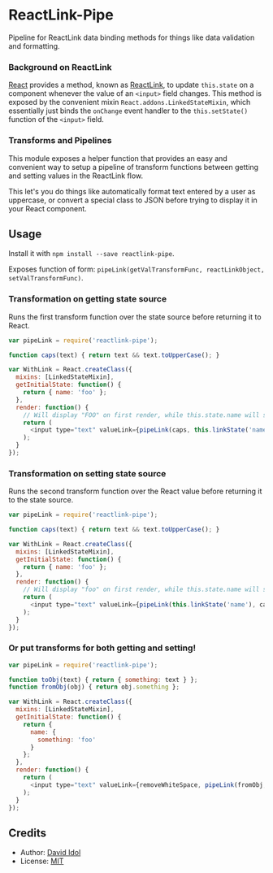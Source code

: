 ReactLink-Pipe
================

Pipeline for ReactLink data binding methods for things like data validation and formatting.

### Background on ReactLink

[React](https://facebook.github.io/react/) provides a method, known as [ReactLink](https://facebook.github.io/react/docs/two-way-binding-helpers.html), to update `this.state` on a component whenever the value of an `<input>` field changes. This method is exposed by the convenient mixin `React.addons.LinkedStateMixin`, which essentially just binds the `onChange` event handler to the `this.setState()` function of the `<input>` field.

### Transforms and Pipelines

This module exposes a helper function that provides an easy and convenient way to setup a pipeline of transform functions between getting and setting values in the ReactLink flow.

This let's you do things like automatically format text entered by a user as uppercase, or convert a special class to JSON before trying to display it in your React component.

## Usage

Install it with `npm install --save reactlink-pipe`.

Exposes function of form: `pipeLink(getValTransformFunc, reactLinkObject, setValTransformFunc)`.

### Transformation on getting state source

Runs the first transform function over the state source before returning it to React.

```js
var pipeLink = require('reactlink-pipe');

function caps(text) { return text && text.toUpperCase(); }

var WithLink = React.createClass({
  mixins: [LinkedStateMixin],
  getInitialState: function() {
    return { name: 'foo' };
  },
  render: function() {
    // Will display "FOO" on first render, while this.state.name will still be "foo"
    return (
      <input type="text" valueLink={pipeLink(caps, this.linkState('name'))} />
    );
  }
});
```

### Transformation on setting state source

Runs the second transform function over the React value before returning it to the state source.

```js
var pipeLink = require('reactlink-pipe');

function caps(text) { return text && text.toUpperCase(); }

var WithLink = React.createClass({
  mixins: [LinkedStateMixin],
  getInitialState: function() {
    return { name: 'foo' };
  },
  render: function() {
    // Will display "foo" on first render, while this.state.name will still be set to "FOO" when changed
    return (
      <input type="text" valueLink={pipeLink(this.linkState('name'), caps)} />
    );
  }
});
```


### Or put transforms for both getting and setting!

```js
var pipeLink = require('reactlink-pipe');

function toObj(text) { return { something: text } };
function fromObj(obj) { return obj.something };

var WithLink = React.createClass({
  mixins: [LinkedStateMixin],
  getInitialState: function() {
    return {
      name: {
        something: 'foo'
      }
    };
  },
  render: function() {
    return (
      <input type="text" valueLink={removeWhiteSpace, pipeLink(fromObj, this.linkState('name'), toObj)} />
    );
  }
});
```

## Credits

- Author: [David Idol](http://daveidol.com)
- License: [MIT](http://opensource.org/licenses/MIT)